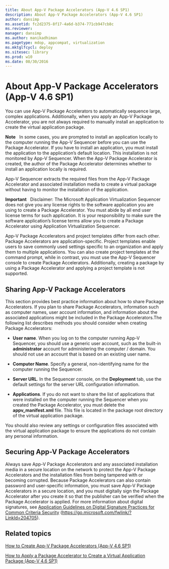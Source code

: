 ```yaml
---
title: About App-V Package Accelerators (App-V 4.6 SP1)
description: About App-V Package Accelerators (App-V 4.6 SP1)
author: dansimp
ms.assetid: fc2d2375-8f17-4a6d-b374-771cb947cb8c
ms.reviewer: 
manager: dansimp
ms.author: manikadhiman
ms.pagetype: mdop, appcompat, virtualization
ms.mktglfcycl: deploy
ms.sitesec: library
ms.prod: w10
ms.date: 08/30/2016
---
```



# About App-V Package Accelerators (App-V 4.6 SP1)


You can use App-V Package Accelerators to automatically sequence large, complex applications. Additionally, when you apply an App-V Package Accelerator, you are not always required to manually install an application to create the virtual application package.

**Note**  
In some cases, you are prompted to install an application locally to the computer running the App-V Sequencer before you can use the Package Accelerator. If you have to install an application, you must install the application to the application’s default location. This installation is not monitored by App-V Sequencer. When the App-V Package Accelerator is created, the author of the Package Accelerator determines whether to install an application locally is required.

 

App-V Sequencer extracts the required files from the App-V Package Accelerator and associated installation media to create a virtual package without having to monitor the installation of the application.

**Important**  
Disclaimer: The Microsoft Application Virtualization Sequencer does not give you any license rights to the software application you are using to create a Package Accelerator. You must abide by all end user license terms for such application. It is your responsibility to make sure the software application’s license terms allow you to create a Package Accelerator using Application Virtualization Sequencer.

 

App-V Package Accelerators and project templates differ from each other. Package Accelerators are application-specific. Project templates enable users to save commonly used settings specific to an organization and apply them to multiple applications. You can also create project templates at the command prompt, while in contrast, you must use the App-V Sequencer console to create Package Accelerators. Additionally, creating a package by using a Package Accelerator and applying a project template is not supported.

## Sharing App-V Package Accelerators


This section provides best practice information about how to share Package Accelerators. If you plan to share Package Accelerators, information such as computer names, user account information, and information about the associated applications might be included in the Package Accelerators.The following list describes methods you should consider when creating Package Accelerators:

-   **User name**. When you log on to the computer running App-V Sequencer, you should use a generic user account, such as the built-in **administrator** account for administering the computer / domain. You should not use an account that is based on an existing user name.

-   **Computer Name**. Specify a general, non-identifying name for the computer running the Sequencer.

-   **Server URL**. In the Sequencer console, on the **Deployment** tab, use the default settings for the server URL configuration information.

-   **Applications**. If you do not want to share the list of applications that were installed on the computer running the Sequencer when you created the Package Accelerator, you must delete the **appv\_manifest.xml** file. This file is located in the package root directory of the virtual application package.

You should also review any settings or configuration files associated with the virtual application package to ensure the applications do not contain any personal information.

## Securing App-V Package Accelerators


Always save App-V Package Accelerators and any associated installation media in a secure location on the network to protect the App-V Package Accelerators and the installation files from being tampered with or becoming corrupted. Because Package Accelerators can also contain password and user-specific information, you must save App-V Package Accelerators in a secure location, and you must digitally sign the Package Accelerator after you create it so that the publisher can be verified when the Package Accelerator is applied. For more information about digital signatures, see [Application Guidelines on Digital Signature Practices for Common Criteria Security](https://go.microsoft.com/fwlink/?LinkId=204705) (https://go.microsoft.com/fwlink/?LinkId=204705).

## Related topics


[How to Create App-V Package Accelerators (App-V 4.6 SP1)](how-to-create-app-v-package-accelerators--app-v-46-sp1-.md)

[How to Apply a Package Accelerator to Create a Virtual Application Package (App-V 4.6 SP1)](how-to-apply-a-package-accelerator-to-create-a-virtual-application-package---app-v-46-sp1-.md)

 

 





